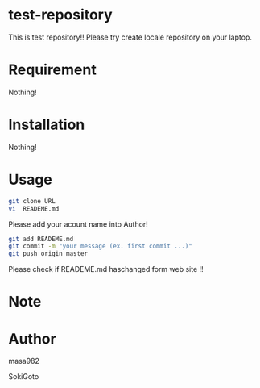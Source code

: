 # test-repository
  This is test repository!!
  Please try create locale repository on your laptop.
   
# Requirement 
 
 Nothing!
 
# Installation
 
 Nothing!
 
# Usage
 
```bash
git clone URL
vi  READEME.md
```
 Please add your acount name into Author!

```bash
git add READEME.md
git commit -m "your message (ex. first commit ...)"
git push origin master
```
Please check if READEME.md haschanged form web site !!

# Note
 

 
# Author
 
masa982

SokiGoto


